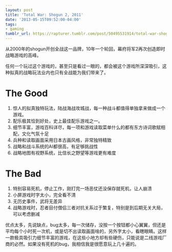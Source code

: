 ```yaml
---
layout: post
title: 'Total War: Shogun 2, 2011'
date: '2013-05-15T09:52:00-04:00'
tags:
- gaming
tumblr_url: https://rapturer.tumblr.com/post/50495531914/total-war-shogun-2-2011
---
```

从2000年的shogun开创全战这一品牌，10年一个轮回，幕府将军2再次创造即时战略游戏的高峰。

任何一个玩过这个游戏的，甚至只是看过一眼的，都会被这个游戏所深深吸引，这种拟真的战略玩法业内也只有全战能为我们带来了。

# The Good

1. 惊人的拟真独特玩法，陆战海战攻城战，每一种战斗都值得单独拿来做成一个游戏。
2. 配乐极其恰到好处，史上最佳配乐游戏之一。
3. 细节丰富，游戏百科详尽，每一项和游戏读取菜单什么的都有东方诗词歌赋相配，文化气氛十足
4. 兵种和读取画面采用日本古画风格，非常独特精致
5. 战略和战斗系统的AI都很高，有足够挑战性
6. 战略地图有视野系统，比信长之野望等游戏更有难度

# The Bad

1. 特别容易死机，停止工作，刚打完一场恶仗还没保存就死机，让人崩溃
2. 小屏游戏时字太小，完全看不清
3. 无历史事件，武将无差异
4. 战略游戏时，忍者目付僧侣三者对抗关系过于繁复，特别是到后期无关大局，可以考虑删减

优点太多，先说缺点，bug太多，每一次储存，没按一个按钮都小心翼翼，但还是平均每个小时死一次机，或是切不出读取画面啥的，另外字太小，看瞎眼睛。这样一款极具吸引力细节丰富的游戏，在这些小地方却有些硬伤，只能说是二线游戏厂商的必然。如果没有死机的bug，我相信我是很愿意玩上几十遍的。

